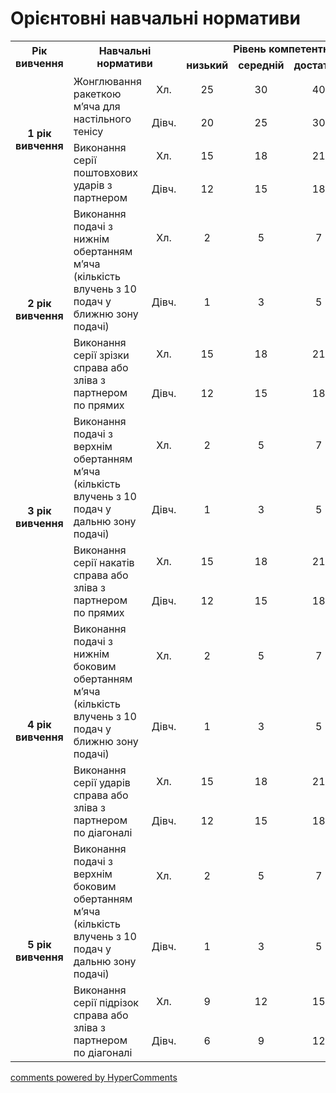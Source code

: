 <div id="hypercomments_widget" class="js-hypercomments-widget invisible"></div>

Орієнтовні навчальні нормативи
=============================

<table>
<tbody>
<tr>
<td rowspan="2" align="center"><b>Рік вивчення</b></td>
<td rowspan="2" colspan="2" align="center"><b>Навчальні нормативи</b></td>
<td colspan="4" align="center"><b>Рівень компетентності</b></td>
</tr>
<tr class="odd">
<td align="center"><b>низький</b></td>
<td align="center"><b>середній</b></td>
<td align="center"><b>достатній</b></td>
<td align="center"><b>високий</b></td>
</tr>
<tr class="even">
<td rowspan="4" align="center"><b>1 рік вивчення</b></td>
<td rowspan="2">Жонглювання ракеткою м’яча для настільного тенісу</td>
<td align="center">Хл.</td>
<td align="center">25</td>
<td align="center">30</td>
<td align="center">40</td>
<td align="center">45</td>
</tr>
<tr class="odd">
<td align="center">Дівч.</td>
<td align="center">20</td>
<td align="center">25</td>
<td align="center">30</td>
<td align="center">35</td>
</tr>
<tr class="even">
<td rowspan="2">Виконання серії поштовхових ударів з партнером</td>
<td align="center">Хл.</td>
<td align="center">15</td>
<td align="center">18</td>
<td align="center">21</td>
<td align="center">24</td>
</tr>
<tr class="odd">
<td align="center">Дівч.</td>
<td align="center">12</td>
<td align="center">15</td>
<td align="center">18</td>
<td align="center">21</td>
</tr>
<tr class="even">
<td rowspan="4" align="center"><b>2 рік вивчення</b></td>
<td rowspan="2">Виконання подачі з нижнім обертанням м’яча (кількість влучень з 10 подач у ближню зону подачі)</td>
<td align="center">Хл.</td>
<td align="center">2</td>
<td align="center">5</td>
<td align="center">7</td>
<td align="center">9</td>
</tr>
<tr class="odd">
<td align="center">Дівч.</td>
<td align="center">1</td>
<td align="center">3</td>
<td align="center">5</td>
<td align="center">7</td>
</tr>
<tr class="even">
<td rowspan="2">Виконання серії зрізки справа або зліва з партнером по прямих</td>
<td align="center">Хл.</td>
<td align="center">15</td>
<td align="center">18</td>
<td align="center">21</td>
<td align="center">24</td>
</tr>
<tr class="odd">
<td align="center">Дівч.</td>
<td align="center">12</td>
<td align="center">15</td>
<td align="center">18</td>
<td align="center">21</td>
</tr>
<tr class="even">
<td rowspan="4" align="center"><b>3 рік вивчення</b></td>
<td rowspan="2">Виконання подачі з верхнім обертанням м’яча (кількість влучень з 10 подач у дальню зону подачі)</td>
<td align="center">Хл.</td>
<td align="center">2</td>
<td align="center">5</td>
<td align="center">7</td>
<td align="center">9</td>
</tr>
<tr class="odd">
<td align="center">Дівч.</td>
<td align="center">1</td>
<td align="center">3</td>
<td align="center">5</td>
<td align="center">7</td>
</tr>
<tr class="even">
<td rowspan="2">Виконання серії накатів справа або зліва з партнером по прямих</td>
<td align="center">Хл.</td>
<td align="center">15</td>
<td align="center">18</td>
<td align="center">21</td>
<td align="center">24</td>
</tr>
<tr class="odd">
<td align="center">Дівч.</td>
<td align="center">12</td>
<td align="center">15</td>
<td align="center">18</td>
<td align="center">21</td>
</tr>
<tr class="even">
<td rowspan="4" align="center"><b>4 рік вивчення</b></td>
<td rowspan="2">Виконання подачі з нижнім боковим обертанням м’яча (кількість влучень з 10 подач у ближню зону подачі)</td>
<td align="center">Хл.</td>
<td align="center">2</td>
<td align="center">5</td>
<td align="center">7</td>
<td align="center">9</td>
</tr>
<tr class="odd">
<td align="center">Дівч.</td>
<td align="center">1</td>
<td align="center">3</td>
<td align="center">5</td>
<td align="center">7</td>
</tr>
<tr class="even">
<td rowspan="2">Виконання серії ударів справа або зліва з партнером по діагоналі</td>
<td align="center">Хл.</td>
<td align="center">15</td>
<td align="center">18</td>
<td align="center">21</td>
<td align="center">24</td>
</tr>
<tr class="odd">
<td align="center">Дівч.</td>
<td align="center">12</td>
<td align="center">15</td>
<td align="center">18</td>
<td align="center">21</td>
</tr>
<tr class="even">
<td rowspan="4" align="center"><b>5 рік вивчення</b></td>
<td rowspan="2">Виконання подачі з верхнім боковим обертанням м’яча (кількість влучень з 10 подач у дальню зону подачі)</td>
<td align="center">Хл.</td>
<td align="center">2</td>
<td align="center">5</td>
<td align="center">7</td>
<td align="center">9</td>
</tr>
<tr class="odd">
<td align="center">Дівч.</td>
<td align="center">1</td>
<td align="center">3</td>
<td align="center">5</td>
<td align="center">7</td>
</tr>
<tr class="even">
<td rowspan="2">Виконання серії підрізок справа або зліва з партнером по діагоналі</td>
<td align="center">Хл.</td>
<td align="center">9</td>
<td align="center">12</td>
<td align="center">15</td>
<td align="center">18</td>
</tr>
<tr class="odd">
<td align="center">Дівч.</td>
<td align="center">6</td>
<td align="center">9</td>
<td align="center">12</td>
<td align="center">15</td>
</tr>
</tbody>
</table>

<div class="js-hypercomments-container">
    <a href="http://hypercomments.com" class="hc-link" title="comments widget">comments powered by HyperComments</a>
</div>